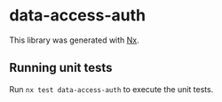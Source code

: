 # data-access-auth

This library was generated with [Nx](https://nx.dev).

## Running unit tests

Run `nx test data-access-auth` to execute the unit tests.
